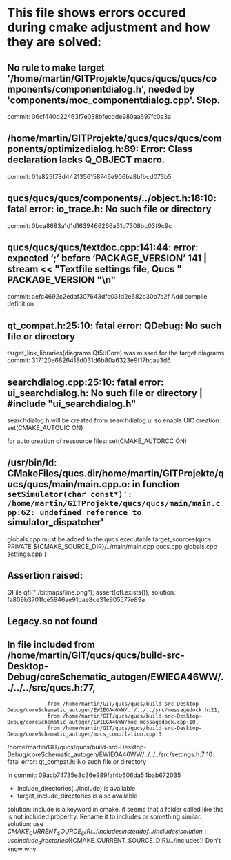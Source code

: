 # This file shows errors occured during cmake adjustment and how they are solved:

## No rule to make target '/home/martin/GITProjekte/qucs/qucs/qucs/components/componentdialog.h', needed by 'components/moc_componentdialog.cpp'.  Stop.
commit: 06cf440d22463f7e038bfecdde980aa697fc0a3a

## /home/martin/GITProjekte/qucs/qucs/qucs/components/optimizedialog.h:89: Error: Class declaration lacks Q_OBJECT macro.
commit: 01e825f78d4421356158746e906ba8bfbcd073b5

## qucs/qucs/qucs/components/../object.h:18:10: fatal error: io_trace.h: No such file or directory
commit: 0bca8683a1d1d1639466266a31d7308bc03f9c9c

## qucs/qucs/qucs/textdoc.cpp:141:44: error: expected ‘;’ before ‘PACKAGE_VERSION’ 141 |   stream << "Textfile settings file, Qucs " PACKAGE_VERSION "\n"
commit: aefc4692c2edaf307643dfc031d2e682c30b7a2f
Add compile definition

## qt_compat.h:25:10: fatal error: QDebug: No such file or directory
target_link_libraries(diagrams Qt5::Core) was missed for the target diagrams
commit: 317120e6826418d031d6b80a6323e9f17bcaa3d6

## searchdialog.cpp:25:10: fatal error: ui_searchdialog.h: No such file or directory | #include "ui_searchdialog.h"
searchdialog.h will be created from searchdialog.ui so enable UIC creation:
set(CMAKE_AUTOUIC ON)

for auto creation of ressource files:
set(CMAKE_AUTORCC ON)

## /usr/bin/ld: CMakeFiles/qucs.dir/home/martin/GITProjekte/qucs/qucs/main/main.cpp.o: in function `setSimulator(char const*)': /home/martin/GITProjekte/qucs/qucs/main/main.cpp:62: undefined reference to `simulator_dispatcher'
globals.cpp must be added to the qucs executable
target_sources(qucs PRIVATE
	${CMAKE_SOURCE_DIR}/../main/main.cpp
	qucs.cpp
	globals.cpp
	settings.cpp
	)
	
## Assertion raised:
QFile qfl(":/bitmaps/line.png");
assert(qfl.exists());
solution: fa809b3701fce5946ae91bae8ce31e905577e89a

## Legacy.so not found

## In file included from /home/martin/GIT/qucs/qucs/build-src-Desktop-Debug/coreSchematic_autogen/EWIEGA46WW/../../../src/qucs.h:77,
                 from /home/martin/GIT/qucs/qucs/build-src-Desktop-Debug/coreSchematic_autogen/EWIEGA46WW/../../../src/messagedock.h:21,
                 from /home/martin/GIT/qucs/qucs/build-src-Desktop-Debug/coreSchematic_autogen/EWIEGA46WW/moc_messagedock.cpp:10,
                 from /home/martin/GIT/qucs/qucs/build-src-Desktop-Debug/coreSchematic_autogen/mocs_compilation.cpp:3:
/home/martin/GIT/qucs/qucs/build-src-Desktop-Debug/coreSchematic_autogen/EWIEGA46WW/../../../src/settings.h:7:10: fatal error: qt_compat.h: No such file or directory

In commit: 09acb74735e3c36e989faf4b606da54bab672035
- include_directories(../Include) is available
- target_include_directories is also available

solution: include is a keyword in cmake. it seems that a folder called like this is not included properlty. Rename it to includes or something similar.
solution: use ${CMAKE_CURRENT_SOURCE_DIR}/../includes instead of ../includes!
solution: use include_directories(${CMAKE_CURRENT_SOURCE_DIR}/../includes)! Don't know why
